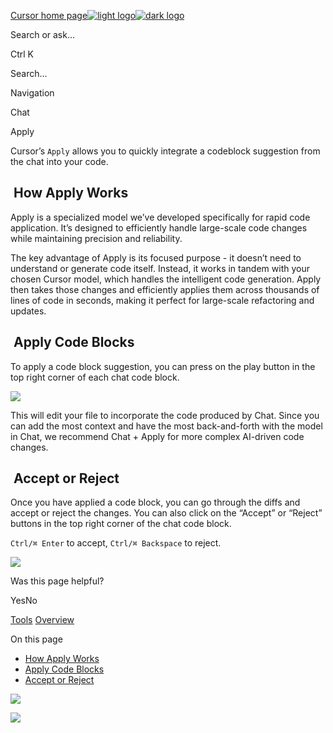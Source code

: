 [Cursor home page![light logo](https://mintlify.s3.us-west-1.amazonaws.com/cursor/images/logo/app-logo.svg)![dark logo](https://mintlify.s3.us-west-1.amazonaws.com/cursor/images/logo/app-logo.svg)](https://docs.cursor.com/)

Search or ask...

Ctrl K

Search...

Navigation

Chat

Apply

Cursor’s `Apply` allows you to quickly integrate a codeblock suggestion from the chat into your code.

## [​](https://docs.cursor.com/chat/apply\#how-apply-works)  How Apply Works

Apply is a specialized model we’ve developed specifically for rapid code application. It’s designed to efficiently handle large-scale code changes while maintaining precision and reliability.

The key advantage of Apply is its focused purpose - it doesn’t need to understand or generate code itself. Instead, it works in tandem with your chosen Cursor model, which handles the intelligent code generation. Apply then takes those changes and efficiently applies them across thousands of lines of code in seconds, making it perfect for large-scale refactoring and updates.

## [​](https://docs.cursor.com/chat/apply\#apply-code-blocks)  Apply Code Blocks

To apply a code block suggestion, you can press on the play button in the top right corner of each chat code block.

![](https://mintlify.s3.us-west-1.amazonaws.com/cursor/images/chat/apply.png)

This will edit your file to incorporate the code produced by Chat. Since you can add the most context and have the most back-and-forth with the model in Chat,
we recommend Chat + Apply for more complex AI-driven code changes.

## [​](https://docs.cursor.com/chat/apply\#accept-or-reject)  Accept or Reject

Once you have applied a code block, you can go through the diffs and accept or reject the changes. You can also click
on the “Accept” or “Reject” buttons in the top right corner of the chat code block.

`Ctrl/⌘ Enter` to accept, `Ctrl/⌘ Backspace` to reject.

![](https://mintlify.s3.us-west-1.amazonaws.com/cursor/images/chat/accept-apply.png)

Was this page helpful?

YesNo

[Tools](https://docs.cursor.com/chat/tools) [Overview](https://docs.cursor.com/cmdk/overview)

On this page

- [How Apply Works](https://docs.cursor.com/chat/apply#how-apply-works)
- [Apply Code Blocks](https://docs.cursor.com/chat/apply#apply-code-blocks)
- [Accept or Reject](https://docs.cursor.com/chat/apply#accept-or-reject)

![](https://docs.cursor.com/chat/apply)

![](https://docs.cursor.com/chat/apply)